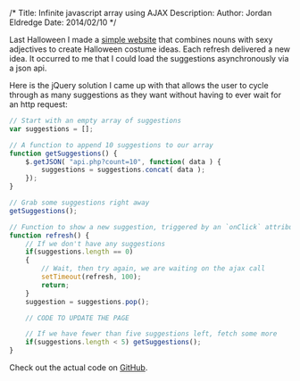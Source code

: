 /*
Title: Infinite javascript array using AJAX
Description: 
Author: Jordan Eldredge
Date: 2014/02/10
*/

Last Halloween I made a [simple website] that combines nouns with sexy
adjectives to create Halloween costume ideas. Each refresh delivered a new
idea. It occurred to me that I could load the suggestions asynchronously via
a json api.

Here is the jQuery solution I came up with that allows the user to cycle
through as many suggestions as they want without having to ever wait for an
http request:

```javascript
// Start with an empty array of suggestions
var suggestions = [];

// A function to append 10 suggestions to our array
function getSuggestions() {
    $.getJSON( "api.php?count=10", function( data ) {
        suggestions = suggestions.concat( data );
    });
}

// Grab some suggestions right away
getSuggestions();

// Function to show a new suggestion, triggered by an `onClick` attribute
function refresh() {
    // If we don't have any suggestions
    if(suggestions.length == 0)
    {
        // Wait, then try again, we are waiting on the ajax call
        setTimeout(refresh, 100);
        return;
    }
    suggestion = suggestions.pop();

    // CODE TO UPDATE THE PAGE

    // If we have fewer than five suggestions left, fetch some more
    if(suggestions.length < 5) getSuggestions();
}
```

Check out the actual code on [GitHub].

[simple website]: http://whatthefuckshouldibeforhalloween.com
[GitHub]: https://github.com/captbaritone/whatthefuckshouldibeforhalloween/blob/master/index.php
